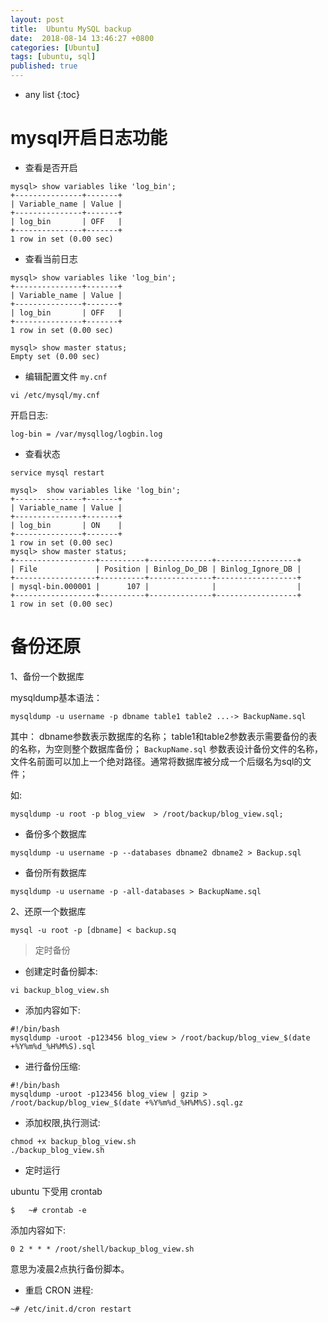 ```yaml
---
layout: post
title:  Ubuntu MySQL backup
date:  2018-08-14 13:46:27 +0800
categories: [Ubuntu]
tags: [ubuntu, sql]
published: true
---
```


* any list
{:toc}

# mysql开启日志功能

- 查看是否开启

```
mysql> show variables like 'log_bin';
+---------------+-------+
| Variable_name | Value |
+---------------+-------+
| log_bin       | OFF   |
+---------------+-------+
1 row in set (0.00 sec)
```

- 查看当前日志

```
mysql> show variables like 'log_bin';
+---------------+-------+
| Variable_name | Value |
+---------------+-------+
| log_bin       | OFF   |
+---------------+-------+
1 row in set (0.00 sec)

mysql> show master status;
Empty set (0.00 sec)
```

- 编辑配置文件 ```my.cnf```

```
vi /etc/mysql/my.cnf
```

开启日志:

```
log-bin = /var/mysqllog/logbin.log
```

- 查看状态

```
service mysql restart

mysql>  show variables like 'log_bin';
+---------------+-------+
| Variable_name | Value |
+---------------+-------+
| log_bin       | ON    |
+---------------+-------+
1 row in set (0.00 sec)
mysql> show master status;
+------------------+----------+--------------+------------------+
| File             | Position | Binlog_Do_DB | Binlog_Ignore_DB |
+------------------+----------+--------------+------------------+
| mysql-bin.000001 |      107 |              |                  |
+------------------+----------+--------------+------------------+
1 row in set (0.00 sec)
```


# 备份还原

1、备份一个数据库

mysqldump基本语法：

```
mysqldump -u username -p dbname table1 table2 ...-> BackupName.sql
```

其中：
dbname参数表示数据库的名称；
table1和table2参数表示需要备份的表的名称，为空则整个数据库备份；
```BackupName.sql``` 参数表设计备份文件的名称，文件名前面可以加上一个绝对路径。通常将数据库被分成一个后缀名为sql的文件；


如:

```
mysqldump -u root -p blog_view  > /root/backup/blog_view.sql;
```


- 备份多个数据库

```
mysqldump -u username -p --databases dbname2 dbname2 > Backup.sql
```

- 备份所有数据库

```
mysqldump -u username -p -all-databases > BackupName.sql
```



2、还原一个数据库

```
mysql -u root -p [dbname] < backup.sq
```


> 定时备份

- 创建定时备份脚本:

```
vi backup_blog_view.sh
```

- 添加内容如下:

```
#!/bin/bash
mysqldump -uroot -p123456 blog_view > /root/backup/blog_view_$(date +%Y%m%d_%H%M%S).sql
```

- 进行备份压缩:

```
#!/bin/bash
mysqldump -uroot -p123456 blog_view | gzip > /root/backup/blog_view_$(date +%Y%m%d_%H%M%S).sql.gz
```

- 添加权限,执行测试:

```
chmod +x backup_blog_view.sh
./backup_blog_view.sh
```

- 定时运行

ubuntu 下受用 crontab
```
$   ~# crontab -e
```

添加内容如下:

```
0 2 * * * /root/shell/backup_blog_view.sh
```

意思为凌晨2点执行备份脚本。

- 重启 CRON 进程:

```
~# /etc/init.d/cron restart
```










